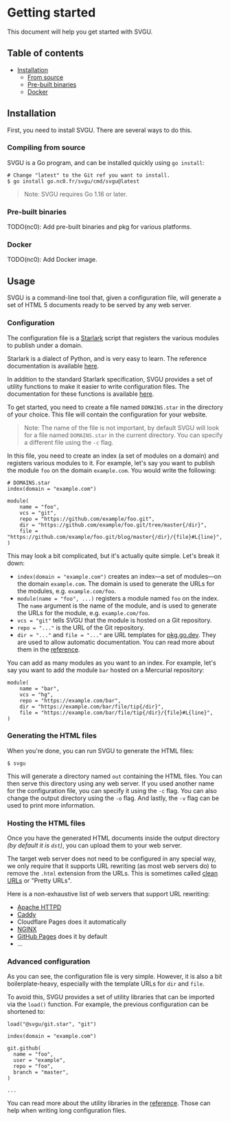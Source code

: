 # Getting started

This document will help you get started with SVGU.

## Table of contents

- [Installation](#installation)
  + [From source](#compiling-from-source)
  + [Pre-built binaries](#pre-built-binaries)
  + [Docker](#docker)

## Installation

First, you need to install SVGU. There are several ways to do this.

### Compiling from source

SVGU is a Go program, and can be installed quickly using `go install`:

```shell
# Change "latest" to the Git ref you want to install.
$ go install go.nc0.fr/svgu/cmd/svgu@latest
```

> Note: SVGU requires Go 1.16 or later.

### Pre-built binaries

TODO(nc0): Add pre-built binaries and pkg for various platforms.

### Docker

TODO(nc0): Add Docker image.

## Usage

SVGU is a command-line tool that, given a configuration file, will generate
a set of HTML 5 documents ready to be served by any web server.

### Configuration

The configuration file is a [Starlark][starlark] script that registers the
various modules to publish under a domain.

Starlark is a dialect of Python, and is very easy to learn. The reference
documentation is available [here][starlark].

In addition to the standard Starlark specification, SVGU provides a set of
utility functions to make it easier to write configuration files.
The documentation for these functions is available [here](references.md).

To get started, you need to create a file named `DOMAINS.star` in the directory
of your choice. This file will contain the configuration for your website.

> Note: The name of the file is not important, by default SVGU will look for
> a file named `DOMAINS.star` in the current directory. You can specify a
> different file using the `-c` flag.

In this file, you need to create an index (a set of modules on a domain) and
registers various modules to it. For example, let's say you want to publish
the module `foo` on the domain `example.com`. You would write the following:

```starlark
# DOMAINS.star
index(domain = "example.com")

module(
    name = "foo",
    vcs = "git",
    repo = "https://github.com/example/foo.git",
    dir = "https://github.com/example/foo.git/tree/master{/dir}",
    file = "https://github.com/example/foo.git/blog/master{/dir}/{file}#L{line}",
)
```

This may look a bit complicated, but it's actually quite simple. Let's break
it down:

- `index(domain = "example.com")` creates an index—a set of modules—on the
  domain `example.com`. The domain is used to generate the URLs for the
  modules, e.g. `example.com/foo`.
- `module(name = "foo", ...)` registers a module named `foo` on the index.
  The `name` argument is the name of the module, and is used to generate
  the URLs for the module, e.g. `example.com/foo`.
- `vcs = "git"` tells SVGU that the module is hosted on a Git repository.
- `repo = "..."` is the URL of the Git repository.
- `dir = "..."` and `file = "..."` are URL templates for
  [pkg.go.dev](https://pkg.go.dev). They are used to allow automatic
  documentation. You can read more about them in the
  [reference](references.md#module).

You can add as many modules as you want to an index. For example, let's say
you want to add the module `bar` hosted on a Mercurial repository:

```starlark
module(
    name = "bar",
    vcs = "hg",
    repo = "https://example.com/bar",
    dir = "https://example.com/bar/file/tip{/dir}",
    file = "https://example.com/bar/file/tip{/dir}/{file}#L{line}",
)
```

### Generating the HTML files

When you're done, you can run SVGU to generate the HTML files:

```shell
$ svgu
```

This will generate a directory named `out` containing the HTML files. You can
then serve this directory using any web server.
If you used another name for the configuration file, you can specify it using
the `-c` flag.
You can also change the output directory using the `-o` flag.
And lastly, the `-v` flag can be used to print more information.

### Hosting the HTML files

Once you have the generated HTML documents inside the output directory
*(by default it is `dst`)*, you can upload them to your web server.

The target web server does not need to be configured in any special way,
we only require that it supports URL rewriting (as most web servers do)
to remove the `.html` extension from the URLs.
This is sometimes called [clean URLs](https://en.wikipedia.org/wiki/Clean_URL)
or "Pretty URLs".

Here is a non-exhaustive list of web servers that support URL rewriting:

- [Apache HTTPD](https://httpd.apache.org/docs/current/rewrite/remapping.html)
- [Caddy](https://caddyserver.com/docs/caddyfile/directives/rewrite)
- Cloudflare Pages does it automatically
- [NGINX](https://www.nginx.com/blog/creating-nginx-rewrite-rules/)
- [GitHub Pages](https://pages.github.com/) does it by default
- ...

### Advanced configuration

As you can see, the configuration file is very simple. However, it is also
a bit boilerplate-heavy, especially with the template URLs for `dir` and
`file`.

To avoid this, SVGU provides a set of utility libraries that can be imported
via the `load()` function. For example, the previous configuration can be
shortened to:

```starlark
load("@svgu/git.star", "git")

index(domain = "example.com")

git.github(
  name = "foo",
  user = "example",
  repo = "foo",
  branch = "master",
)

...
```

You can read more about the utility libraries in the [reference](references.md).
Those can help when writing long configuration files.

[starlark]: https://github.com/bazelbuild/starlark
